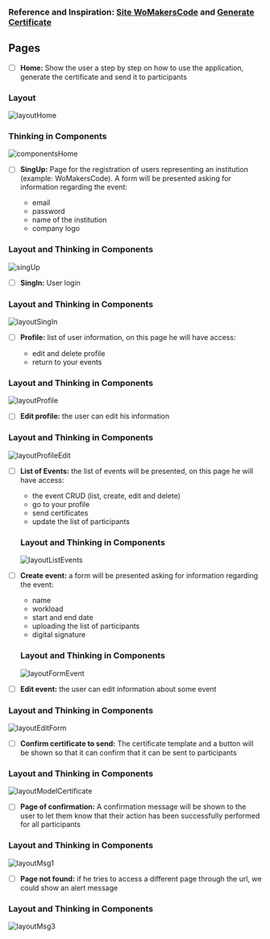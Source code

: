 ### Reference and Inspiration: [Site WoMakersCode](https://womakerscode.org/) and [Generate Certificate](https://geradordecertificados.com/)

## Pages 

- [ ] **Home:** Show the user a step by step on how to use the application, generate the certificate and send it to participants

### Layout 

 ![layoutHome](https://user-images.githubusercontent.com/46378210/77123261-66886780-6a1e-11ea-91a5-2e1d699a76a8.png)

### Thinking in Components 

![componentsHome](https://user-images.githubusercontent.com/46378210/77124294-38f0ed80-6a21-11ea-9a90-95dd0fe5590f.png)

- [ ] **SingUp:** Page for the registration of users representing an institution (example: WoMakersCode). A form will be presented asking for information regarding the event:

  - email
  - password
  - name of the institution
  - company logo
 
 ### Layout and Thinking in Components 
 
 ![singUp](https://user-images.githubusercontent.com/46378210/77124311-47d7a000-6a21-11ea-9c43-789e40d135f1.png)
 
- [ ] **SingIn:** User login

 ### Layout and Thinking in Components 
 
 ![layoutSingIn](https://user-images.githubusercontent.com/46378210/77126143-db5f9f80-6a26-11ea-89b0-614ac6d3ec38.png)

- [ ] **Profile:** list of user information, on this page he will have access:

  - edit and delete profile
  - return to your events
  
 ### Layout and Thinking in Components 
 
 ![layoutProfile](https://user-images.githubusercontent.com/46378210/77126137-d6025500-6a26-11ea-9bbb-9b265a9331e6.png)

- [ ] **Edit profile:** the user can edit his information

 ### Layout and Thinking in Components 
 
![layoutProfileEdit](https://user-images.githubusercontent.com/46378210/77126141-d7cc1880-6a26-11ea-9d97-48ba244157da.png)

- [ ] **List of Events:** the list of events will be presented, on this page he will have access:

  - the event CRUD (list, create, edit and delete)
  - go to your profile
  - send certificates
  - update the list of participants
  
  ### Layout and Thinking in Components 
  
  ![layoutListEvents](https://user-images.githubusercontent.com/46378210/77126066-9cc9e500-6a26-11ea-871d-339c5f7bb2f5.png)

- [ ] **Create event:** a form will be presented asking for information regarding the event:

  - name
  - workload
  - start and end date
  - uploading the list of participants
  - digital signature
 
  ### Layout and Thinking in Components 
  
  ![layoutFormEvent](https://user-images.githubusercontent.com/46378210/77126059-989dc780-6a26-11ea-8531-d8e795e4cb7f.png)

- [ ] **Edit event:** the user can edit information about some event 

 ### Layout and Thinking in Components 
 
![layoutEditForm](https://user-images.githubusercontent.com/46378210/77126941-85d8c200-6a29-11ea-9268-9a01ac7af683.png)

- [ ] **Confirm certificate to send:** The certificate template and a button will be shown so that it can confirm that it can be sent to participants

 ### Layout and Thinking in Components 
 
 ![layoutModelCertificate](https://user-images.githubusercontent.com/46378210/77126510-11515380-6a28-11ea-925c-d123740ef839.png)

- [ ] **Page of confirmation:** A confirmation message will be shown to the user to let them know that their action has been successfully performed for all participants

 ### Layout and Thinking in Components 
 
 ![layoutMsg1](https://user-images.githubusercontent.com/46378210/77126076-a2272f80-6a26-11ea-896e-eb6ef38b59b9.png)

- [ ] **Page not found:** if he tries to access a different page through the url, we could show an alert message

 ### Layout and Thinking in Components 

![layoutMsg3](https://user-images.githubusercontent.com/46378210/77126128-cb47c000-6a26-11ea-90c6-27c2f334127f.png)
